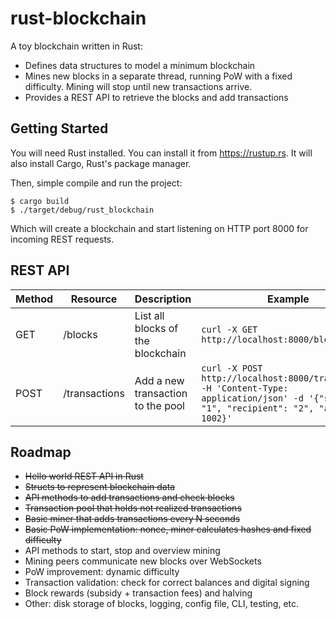 # rust-blockchain
A toy blockchain written in Rust:
* Defines data structures to model a minimum blockchain
* Mines new blocks in a separate thread, running PoW with a fixed difficulty. Mining will stop until new transactions arrive.
* Provides a REST API to retrieve the blocks and add transactions

## Getting Started
You will need Rust installed. You can install it from https://rustup.rs. It will also install Cargo, Rust's package manager.

Then, simple compile and run the project:
```console
$ cargo build
$ ./target/debug/rust_blockchain
```

Which will create a blockchain and start listening on HTTP port 8000 for incoming REST requests.

## REST API
| Method | Resource | Description | Example
| --- | --- | --- | --- |
| GET | /blocks | List all blocks of the blockchain | `curl -X GET http://localhost:8000/blocks`
| POST | /transactions | Add a new transaction to the pool | `curl -X POST http://localhost:8000/transactions -H 'Content-Type: application/json' -d '{"sender": "1", "recipient": "2", "amount": 1002}'`

## Roadmap

* ~~Hello world REST API in Rust~~
* ~~Structs to represent blockchain data~~
* ~~API methods to add transactions and check blocks~~
* ~~Transaction pool that holds not realized transactions~~
* ~~Basic miner that adds transactions every N seconds~~
* ~~Basic PoW implementation: nonce, miner calculates hashes and fixed difficulty~~
* API methods to start, stop and overview mining
* Mining peers communicate new blocks over WebSockets
* PoW improvement: dynamic difficulty
* Transaction validation: check for correct balances and digital signing
* Block rewards (subsidy + transaction fees) and halving
* Other: disk storage of blocks, logging, config file, CLI, testing, etc.